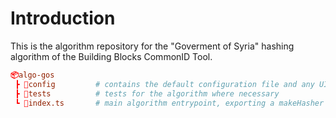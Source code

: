 # Introduction

This is the algorithm repository for the "Goverment of Syria" hashing algorithm of the Building Blocks CommonID Tool.


```toml
📦algo-gos
 ┣ 📂config         # contains the default configuration file and any UI styling overrides
 ┣ 📂tests          # tests for the algorithm where necessary
 ┗ 📜index.ts       # main algorithm entrypoint, exporting a makeHasher function and REGION const
```
